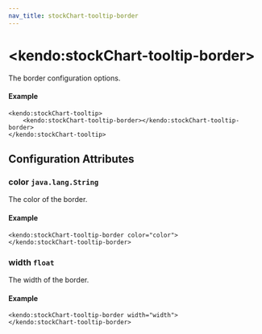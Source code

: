 ```yaml
---
nav_title: stockChart-tooltip-border
---
```


# \<kendo:stockChart-tooltip-border\>

The border configuration options.

#### Example
    <kendo:stockChart-tooltip>
        <kendo:stockChart-tooltip-border></kendo:stockChart-tooltip-border>
    </kendo:stockChart-tooltip>

## Configuration Attributes

### color `java.lang.String`

The color of the border.

#### Example
    <kendo:stockChart-tooltip-border color="color">
    </kendo:stockChart-tooltip-border>

### width `float`

The width of the border.

#### Example
    <kendo:stockChart-tooltip-border width="width">
    </kendo:stockChart-tooltip-border>

